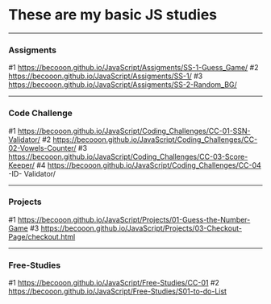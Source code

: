 # These are my basic JS studies
------------------------------------------------------------
### Assigments ###
#1  https://becooon.github.io/JavaScript/Assigments/SS-1-Guess_Game/
#2  https://becooon.github.io/JavaScript/Assigments/SS-1/
#3  https://becooon.github.io/JavaScript/Assigments/SS-2-Random_BG/

------------------------------------------------------------
### Code Challenge ###
#1 https://becooon.github.io/JavaScript/Coding_Challenges/CC-01-SSN-Validator/
#2 https://becooon.github.io/JavaScript/Coding_Challenges/CC-02-Vowels-Counter/
#3 https://becooon.github.io/JavaScript/Coding_Challenges/CC-03-Score-Keeper/
#4 https://becooon.github.io/JavaScript/Coding_Challenges/CC-04 -ID- Validator/


------------------------------------------------------------
### Projects ###
#1 https://becooon.github.io/JavaScript/Projects/01-Guess-the-Number-Game
#3 https://becooon.github.io/JavaScript/Projects/03-Checkout-Page/checkout.html


------------------------------------------------------------
### Free-Studies ###
#1 https://becooon.github.io/JavaScript/Free-Studies/CC-01
#2 https://becooon.github.io/JavaScript/Free-Studies/S01-to-do-List

